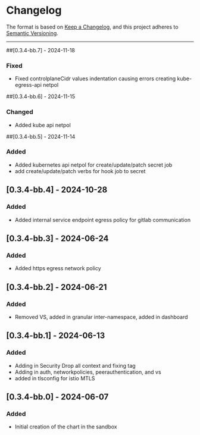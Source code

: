 # Changelog

The format is based on [Keep a Changelog](https://keepachangelog.com/en/1.0.0/), and this project adheres to [Semantic Versioning](https://semver.org/spec/v2.0.0.html).

---
##[0.3.4-bb.7] - 2024-11-18
### Fixed
- Fixed controlplaneCidr values indentation causing errors creating kube-egress-api netpol 

##[0.3.4-bb.6] - 2024-11-15
### Changed
- Added kube api netpol

##[0.3.4-bb.5] - 2024-11-14
### Added
- Added kubernetes api netpol for create/update/patch secret job
- add create/update/patch verbs for hook job to secret

## [0.3.4-bb.4] - 2024-10-28
### Added
- Added internal service endpoint egress policy for gitlab communication

## [0.3.4-bb.3] - 2024-06-24
### Added
- Added https egress network policy

## [0.3.4-bb.2] - 2024-06-21
### Added
- Removed VS, added in granular inter-namespace, added in dashboard

## [0.3.4-bb.1] - 2024-06-13
### Added
- Adding in Security Drop all context and fixing tag
- Adding in auth, networkpolicies, peerauthentication, and vs
- added in tlsconfig for istio MTLS

## [0.3.4-bb.0] - 2024-06-07
### Added
- Initial creation of the chart in the sandbox
